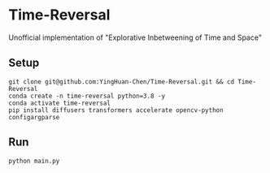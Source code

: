 # Time-Reversal
Unofficial implementation of "Explorative Inbetweening of Time and Space"

## Setup
```
git clone git@github.com:YingHuan-Chen/Time-Reversal.git && cd Time-Reversal
conda create -n time-reversal python=3.8 -y
conda activate time-reversal
pip install diffusers transformers accelerate opencv-python configargparse
```

## Run
```
python main.py
```
